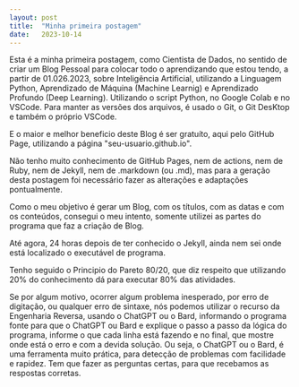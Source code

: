 ```yaml
---
layout: post
title:  "Minha primeira postagem"
date:   2023-10-14
---
```


<p class="intro"><span class="dropcap">E</span>sta é a minha primeira postagem, como Cientista de Dados, no sentido de criar um Blog Pessoal para colocar todo o aprendizando que estou tendo, a partir de 01.026.2023, sobre Inteligência Artificial, utilizando a Linguagem Python, Aprendizado de Máquina (Machine Learnig) e Aprendizado Profundo (Deep Learning). Utilizando o script Python, no Google Colab e no VSCode. Para manter as versões dos arquivos, é usado o Git, o Git DesKtop e também o próprio VSCode.
<p>  
E o maior e melhor beneficio deste Blog é ser gratuíto, aqui pelo GitHub Page, utilizando a página "seu-usuario.github.io". 
</p>
<p>
Não tenho muito conhecimento de GitHub Pages, nem de actions, nem de Ruby, nem de Jekyll, nem de .markdown (ou .md), mas para a geração desta postagem foi necessário fazer as alterações e adaptações pontualmente. 
</p>
<p>
Como o meu objetivo é gerar um Blog, com os títulos, com as datas e com os conteúdos, consegui o meu intento,  somente utilizei as partes do programa que faz a criação de Blog.
</p>
<p>
Até agora, 24 horas depois de ter conhecido o Jekyll, ainda nem sei onde está localizado o executável de programa.
</p>
<p>
Tenho seguido o Principio do Pareto 80/20, que diz respeito que utilizando 20% do conhecimento dá para executar 80% das atividades.
</p>
<p> 
Se por algum motivo, ocorrer algum problema inesperado, por erro de digitação, ou qualquer erro de sintaxe, nós podemos utilizar o recurso da Engenharia Reversa, usando o ChatGPT ou o Bard, informando o programa fonte para que o ChatGPT ou Bard e explique o passo a passo da lógica do programa, informe o que cada linha está fazendo e no final, que mostre onde está o erro e com a devida solução. 
Ou seja, o ChatGPT ou o Bard, é uma ferramenta muito prática, para detecção de problemas com facilidade e rapidez. Tem que fazer as perguntas certas, para que recebamos as respostas corretas. 
</p>


